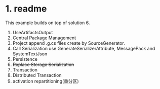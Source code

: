 # 1. readme

This example builds on top of solution 6.

1. UseArtifactsOutput
2. Central Package Management
3. Project append .g.cs files create by SourceGenerator.
4. Call Serialization use GenerateSerializerAttribute, MessagePack and SystemTextJson
5. Persistence
6. ~~Replace Storage Serialization~~
7. Transaction
8. Distributed Transaction
9. activation repartitioning(重分区)
